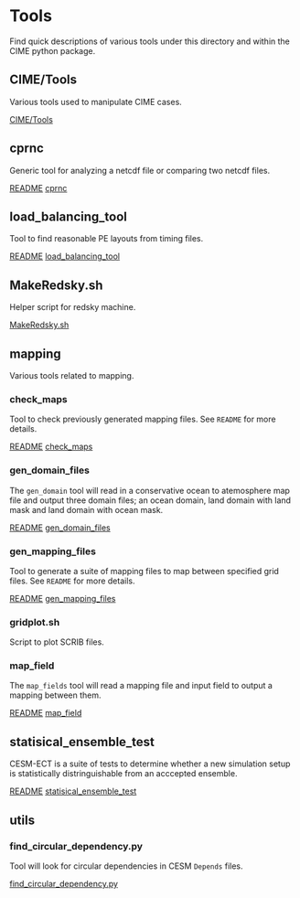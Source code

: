 # Tools

Find quick descriptions of various tools under this directory and within the CIME python package.

## CIME/Tools

Various tools used to manipulate CIME cases.

[CIME/Tools](../CIME/Tools)

## cprnc

Generic tool for analyzing a netcdf file or comparing two netcdf files.

[README](../CIME/non_py/cprnc/README)
[cprnc](../CIME/non_py/cprnc)

## load_balancing_tool

Tool to find reasonable PE layouts from timing files.

[README](load_balancing_tool/README)
[load_balancing_tool](load_balancing_tool)

## MakeRedsky.sh

Helper script for redsky machine.

[MakeRedsky.sh](MakeRedsky.sh)

## mapping

Various tools related to mapping.

### check_maps

Tool to check previously generated mapping files. See `README` for more details.

[README](mapping/check_maps/README)
[check_maps](mapping/check_maps)

### gen_domain_files

The `gen_domain` tool will read in a conservative ocean to atemosphere map file and output three domain files; an ocean domain, land domain with land mask and land domain with ocean mask.

[README](mapping/gen_domain_files/README)
[gen_domain_files](mapping/gen_domain_files)

### gen_mapping_files

Tool to generate a suite of mapping files to map between specified grid files. See `README` for more details.

[README](mapping/gen_mapping_files/README)
[gen_mapping_files](mapping/gen_mapping_files)

### gridplot.sh

Script to plot SCRIB files.

### map_field

The `map_fields` tool will read a mapping file and input field to output a mapping between them.

[README](mapping/map_field/README)
[map_field](mapping/map_field)

## statisical_ensemble_test

CESM-ECT is a suite of tests to determine whether a new simulation setup is statistically distringuishable from an acccepted ensemble.

[README](statisical_ensemble_test/README)
[statisical_ensemble_test](statisical_ensemble_test)

## utils

### find_circular_dependency.py

Tool will look for circular dependencies in CESM `Depends` files.

[find_circular_dependency.py](utils/find_circular_dependency.py)
